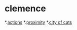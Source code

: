 # clemence
*.[actions](html://clemwoja.github.io/clemence/cat_actions.html)
*.[proximity](html://clemwoja.github.io/clemence/cat_proximity.html)
*.[city of cats](html://clemwoja.github.io/clemence/city_of_cats.html)
